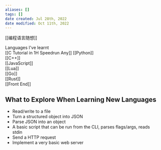 ```yaml
---
aliases: []
tags: []
date created: Jul 28th, 2022
date modified: Oct 11th, 2022
---
```


[[编程语言随想]]

Languages I've learnt  
[[C Tutorial in 1H Speedrun Any]]
[[Python]]  
[[C++]]  
[[JavaScript]]  
[[Lua]]  
[[Go]]  
[[Rust]]  
[[Front End]]

## What to Explore When Learning New Languages
- Read/write to a file
- Turn a structured object into JSON
- Parse JSON into an object
- A basic script that can be run from the CLI, parses flags/args, reads stdin
- Send a HTTP request
- Implement a very basic web server